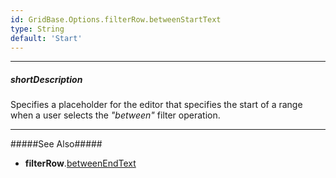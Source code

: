 ```yaml
---
id: GridBase.Options.filterRow.betweenStartText
type: String
default: 'Start'
---
```

---
##### shortDescription
Specifies a placeholder for the editor that specifies the start of a range when a user selects the *"between"* filter operation.

---
#####See Also#####
- **filterRow**.[betweenEndText]({basewidgetpath}/Configuration/filterRow/#betweenEndText)